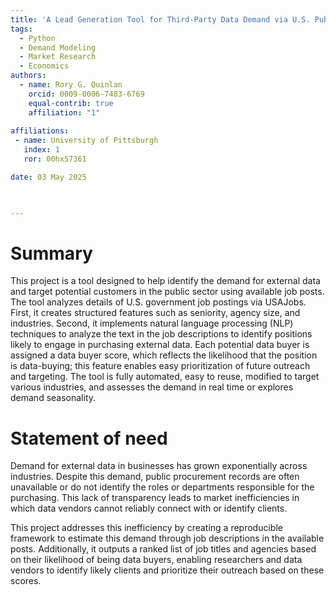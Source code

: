 ```yaml
---
title: 'A Lead Generation Tool for Third-Party Data Demand via U.S. Public Job Postings'
tags:
  - Python 
  - Demand Modeling
  - Market Research
  - Economics
authors:
  - name: Rory G. Quinlan
    orcid: 0009-0006-7483-6769
    equal-contrib: true
    affiliation: "1"
 
affiliations:
 - name: University of Pittsburgh
   index: 1
   ror: 00hx57361

date: 03 May 2025


 
---
```


# Summary

This project is a tool designed to help identify the demand for external data and
target potential customers in the public sector using available job posts. The
tool analyzes details of U.S. government job postings via USAJobs.
First, it creates structured features such as seniority, agency size, and industries. 
Second, it implements natural language processing (NLP) techniques to
analyze the text in the job descriptions to identify positions likely to engage in
purchasing external data. Each potential data buyer is assigned a data
buyer score, which reflects the likelihood that the position is data-buying;
this feature enables easy prioritization of future outreach and targeting. The
tool is fully automated, easy to reuse, modified to target various industries,
and assesses the demand in real time or explores demand seasonality.


# Statement of need

Demand for external data in businesses has grown exponentially across
industries. Despite this demand, public procurement records are
often unavailable or do not identify the roles or departments responsible for the
purchasing. This lack of transparency leads to market inefficiencies in which data
vendors cannot reliably connect with or identify clients.

This project addresses this inefficiency by creating a reproducible framework
to estimate this demand through job descriptions in the available posts. Additionally, it outputs a ranked list of job titles and agencies based on their likelihood of being data buyers, enabling researchers and data vendors to identify likely clients and prioritize their outreach based on these scores.


